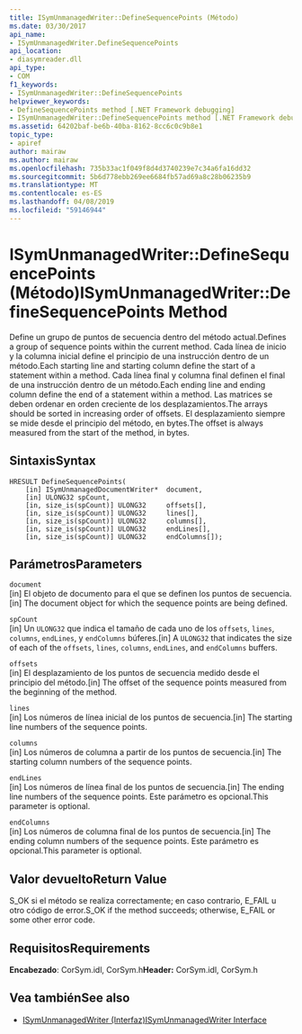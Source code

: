 ```yaml
---
title: ISymUnmanagedWriter::DefineSequencePoints (Método)
ms.date: 03/30/2017
api_name:
- ISymUnmanagedWriter.DefineSequencePoints
api_location:
- diasymreader.dll
api_type:
- COM
f1_keywords:
- ISymUnmanagedWriter::DefineSequencePoints
helpviewer_keywords:
- DefineSequencePoints method [.NET Framework debugging]
- ISymUnmanagedWriter::DefineSequencePoints method [.NET Framework debugging]
ms.assetid: 64202baf-be6b-40ba-8162-8cc6c0c9b8e1
topic_type:
- apiref
author: mairaw
ms.author: mairaw
ms.openlocfilehash: 735b33ac1f049f8d4d3740239e7c34a6fa16dd32
ms.sourcegitcommit: 5b6d778ebb269ee6684fb57ad69a8c28b06235b9
ms.translationtype: MT
ms.contentlocale: es-ES
ms.lasthandoff: 04/08/2019
ms.locfileid: "59146944"
---
```

# <a name="isymunmanagedwriterdefinesequencepoints-method"></a><span data-ttu-id="81651-102">ISymUnmanagedWriter::DefineSequencePoints (Método)</span><span class="sxs-lookup"><span data-stu-id="81651-102">ISymUnmanagedWriter::DefineSequencePoints Method</span></span>
<span data-ttu-id="81651-103">Define un grupo de puntos de secuencia dentro del método actual.</span><span class="sxs-lookup"><span data-stu-id="81651-103">Defines a group of sequence points within the current method.</span></span> <span data-ttu-id="81651-104">Cada línea de inicio y la columna inicial define el principio de una instrucción dentro de un método.</span><span class="sxs-lookup"><span data-stu-id="81651-104">Each starting line and starting column define the start of a statement within a method.</span></span> <span data-ttu-id="81651-105">Cada línea final y columna final definen el final de una instrucción dentro de un método.</span><span class="sxs-lookup"><span data-stu-id="81651-105">Each ending line and ending column define the end of a statement within a method.</span></span> <span data-ttu-id="81651-106">Las matrices se deben ordenar en orden creciente de los desplazamientos.</span><span class="sxs-lookup"><span data-stu-id="81651-106">The arrays should be sorted in increasing order of offsets.</span></span> <span data-ttu-id="81651-107">El desplazamiento siempre se mide desde el principio del método, en bytes.</span><span class="sxs-lookup"><span data-stu-id="81651-107">The offset is always measured from the start of the method, in bytes.</span></span>  
  
## <a name="syntax"></a><span data-ttu-id="81651-108">Sintaxis</span><span class="sxs-lookup"><span data-stu-id="81651-108">Syntax</span></span>  
  
```  
HRESULT DefineSequencePoints(  
    [in] ISymUnmanagedDocumentWriter*  document,  
    [in] ULONG32 spCount,  
    [in, size_is(spCount)] ULONG32     offsets[],  
    [in, size_is(spCount)] ULONG32     lines[],  
    [in, size_is(spCount)] ULONG32     columns[],  
    [in, size_is(spCount)] ULONG32     endLines[],  
    [in, size_is(spCount)] ULONG32     endColumns[]);  
```  
  
## <a name="parameters"></a><span data-ttu-id="81651-109">Parámetros</span><span class="sxs-lookup"><span data-stu-id="81651-109">Parameters</span></span>  
 `document`  
 <span data-ttu-id="81651-110">[in] El objeto de documento para el que se definen los puntos de secuencia.</span><span class="sxs-lookup"><span data-stu-id="81651-110">[in] The document object for which the sequence points are being defined.</span></span>  
  
 `spCount`  
 <span data-ttu-id="81651-111">[in] Un `ULONG32` que indica el tamaño de cada uno de los `offsets`, `lines`, `columns`, `endLines`, y `endColumns` búferes.</span><span class="sxs-lookup"><span data-stu-id="81651-111">[in] A `ULONG32` that indicates the size of each of the `offsets`, `lines`, `columns`, `endLines`, and `endColumns` buffers.</span></span>  
  
 `offsets`  
 <span data-ttu-id="81651-112">[in] El desplazamiento de los puntos de secuencia medido desde el principio del método.</span><span class="sxs-lookup"><span data-stu-id="81651-112">[in] The offset of the sequence points measured from the beginning of the method.</span></span>  
  
 `lines`  
 <span data-ttu-id="81651-113">[in] Los números de línea inicial de los puntos de secuencia.</span><span class="sxs-lookup"><span data-stu-id="81651-113">[in] The starting line numbers of the sequence points.</span></span>  
  
 `columns`  
 <span data-ttu-id="81651-114">[in] Los números de columna a partir de los puntos de secuencia.</span><span class="sxs-lookup"><span data-stu-id="81651-114">[in] The starting column numbers of the sequence points.</span></span>  
  
 `endLines`  
 <span data-ttu-id="81651-115">[in] Los números de línea final de los puntos de secuencia.</span><span class="sxs-lookup"><span data-stu-id="81651-115">[in] The ending line numbers of the sequence points.</span></span> <span data-ttu-id="81651-116">Este parámetro es opcional.</span><span class="sxs-lookup"><span data-stu-id="81651-116">This parameter is optional.</span></span>  
  
 `endColumns`  
 <span data-ttu-id="81651-117">[in] Los números de columna final de los puntos de secuencia.</span><span class="sxs-lookup"><span data-stu-id="81651-117">[in] The ending column numbers of the sequence points.</span></span> <span data-ttu-id="81651-118">Este parámetro es opcional.</span><span class="sxs-lookup"><span data-stu-id="81651-118">This parameter is optional.</span></span>  
  
## <a name="return-value"></a><span data-ttu-id="81651-119">Valor devuelto</span><span class="sxs-lookup"><span data-stu-id="81651-119">Return Value</span></span>  
 <span data-ttu-id="81651-120">S_OK si el método se realiza correctamente; en caso contrario, E_FAIL u otro código de error.</span><span class="sxs-lookup"><span data-stu-id="81651-120">S_OK if the method succeeds; otherwise, E_FAIL or some other error code.</span></span>  
  
## <a name="requirements"></a><span data-ttu-id="81651-121">Requisitos</span><span class="sxs-lookup"><span data-stu-id="81651-121">Requirements</span></span>  
 <span data-ttu-id="81651-122">**Encabezado**: CorSym.idl, CorSym.h</span><span class="sxs-lookup"><span data-stu-id="81651-122">**Header:** CorSym.idl, CorSym.h</span></span>  
  
## <a name="see-also"></a><span data-ttu-id="81651-123">Vea también</span><span class="sxs-lookup"><span data-stu-id="81651-123">See also</span></span>

- [<span data-ttu-id="81651-124">ISymUnmanagedWriter (Interfaz)</span><span class="sxs-lookup"><span data-stu-id="81651-124">ISymUnmanagedWriter Interface</span></span>](../../../../docs/framework/unmanaged-api/diagnostics/isymunmanagedwriter-interface.md)
